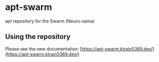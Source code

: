 # apt-swarm

apt repository for the Swarm (Neuro-sama)

## Using the repository
Please see the new documentation:
[https://apt-swarm.ktrain5369.dev/](https://apt-swarm.ktrain5369.dev/)
